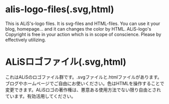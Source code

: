 # alis-logo-files(.svg,html)
This is ALiS's-logo files. It is svg-files and HTML-files. You can use it your blog, homepage... and it can changes the color by HTML. ALiS-logo's Copyright is free in your action which is in scope of conscience. Please by effectively utilizing.

# ALiSロゴファイル(.svg,html)
これはALiSのロゴファイル群です。.svgファイルと.htmlファイルがあります。ブログやホームページでご自由にお使いください。色はHTMLを操作することで変更できます。ALiSロゴの著作権は、悪意ある使用方法でない限り自由とされています。有効活用してください。
